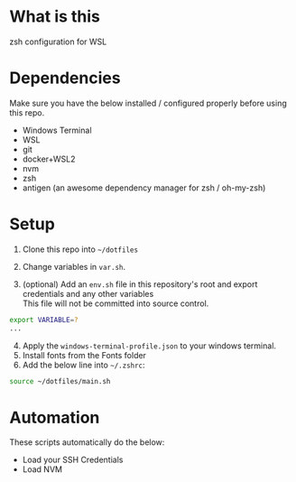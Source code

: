 # What is this
zsh configuration for WSL

# Dependencies
Make sure you have the below installed / configured properly before using this repo.

- Windows Terminal
- WSL
- git
- docker+WSL2
- nvm
- zsh
- antigen (an awesome dependency manager for zsh / oh-my-zsh)  

# Setup

1) Clone this repo into `~/dotfiles` <br/>

2) Change variables in `var.sh`.<br/>

3) (optional) Add an `env.sh` file in this repository's root and export credentials and any other variables <br/>
This file will not be committed into source control.<br/>

```bash
export VARIABLE=?
...
```

4) Apply the `windows-terminal-profile.json` to your windows terminal. <br/>
5) Install fonts from the Fonts folder
6) Add the below line into `~/.zshrc`: <br/>

```bash
source ~/dotfiles/main.sh
```

# Automation
These scripts automatically do the below:
- Load your SSH Credentials
- Load NVM